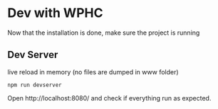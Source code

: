 # Dev with WPHC

Now that the installation is done, make sure the project is running

## Dev Server

live reload in memory (no files are dumped in www folder)

```
npm run devserver
```

Open http://localhost:8080/ and check if everything run as expected.
